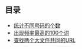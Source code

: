 
## 目录

- [统计不同号码的个数](./1-count-phone-num.md)
- [出现频率最高的100个词](./2-find-hign-frequency-word.md)
- [查找两个大文件共同的URL](./3-find-same-url.md)
